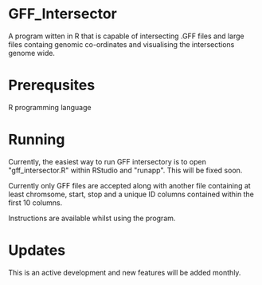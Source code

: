 # GFF_Intersector
A program witten in R that is capable of intersecting .GFF files and large files containg genomic co-ordinates and visualising the intersections genome wide. 

# Prerequsites

R programming language




# Running

Currently, the easiest way to run GFF intersectory is to open "gff_intersector.R" within RStudio and "runapp". This will be fixed soon. 

Currently only GFF files are accepted along with another file containing at least chromsome, start, stop and a unique ID columns contained within the first 10 columns. 

Instructions are available whilst using the program. 


# Updates

This is an active development and new features will be added monthly.



